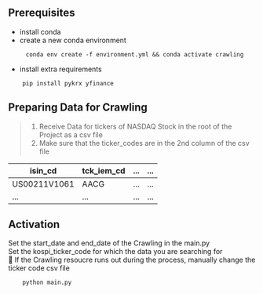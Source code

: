 ## Prerequisites

* install conda
* create a new conda environment
```
     conda env create -f environment.yml && conda activate crawling
```

* install extra requirements
```
    pip install pykrx yfinance
```


## Preparing Data for Crawling

> 1. Receive Data for tickers of NASDAQ Stock in the root of the Project as a csv file <br>
> 2. Make sure that the ticker_codes are in the 2nd column of the csv file

|isin_cd|tck_iem_cd|...|...|
|---|---|---|---|
|US00211V1061|AACG|...|...|
|...|...|...|...|


## Activation

Set the start_date and end_date of the Crawling in the main.py<br>
Set the kospi_ticker_code for which the data you are searching for<br>
📌 If the Crawling resoucre runs out during the process, manually change the ticker code csv file

```
    python main.py
```

